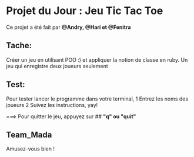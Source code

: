 # Projet du Jour : Jeu Tic Tac Toe

Ce projet a été fait par **@Andry, @Hari et @Fenitra**

## Tache:
Créer un jeu en utilisant POO :) et appliquer la notion de classe en ruby.
Un jeu qui enregistre deux joueurs seulement

## Test:
Pour tester lancer le programme dans votre terminal,
1 Entrez les noms des joueurs
2 Suivez les instructions, yay!

===> Pour quitter le jeu, appuyez sur ## **"q" ou "quit"**

## Team_Mada
Amusez-vous bien !
